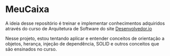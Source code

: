 # MeuCaixa

A ideia desse repositório é treinar e implementar conhecimentos adquiridos através do curso de Arquitetura de Software do site [Desenvolvedor.io](https://desenvolvedor.io/)

Nesse projeto, estou tentando aplicar e entender conceitos de orientação a objetos, herança, injeção de dependência, SOLID e outros conceitos que são ensinados no curso.

